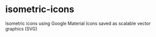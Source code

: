 # isometric-icons
Isometric icons using Google Material Icons saved as scalable vector graphics (SVG)
